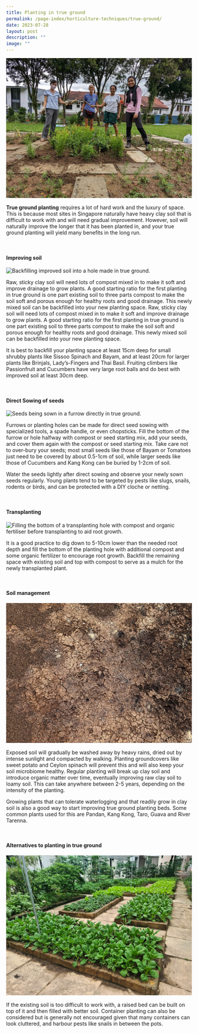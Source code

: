 ```yaml
---
title: Planting in true ground
permalink: /page-index/horticulture-techniques/true-ground/
date: 2023-07-28
layout: post
description: ""
image: ""
---
```

<section>
	<img title="Gardeners with freshly transplanted plants in true ground. Photo by Jacqueline Chua." src="/images/Garden%20design/JalanKayu_JacChua.jpg">
	<p><b>True ground planting</b> requires a lot of hard work and the luxury of space. This is because most sites in Singapore naturally have heavy clay soil that is difficult to work with and will need gradual improvement. However, soil will naturally improve the longer that it has been planted in, and your true ground planting will yield many benefits in the long run.</p>
	<br>
</section>

<section>
	<h4>Improving soil</h4>
	<img title="Backfilling improved soil into a hole made in true ground." src="">
	<p>Raw, sticky clay soil will need lots of compost mixed in to make it soft and improve drainage to grow plants. A good starting ratio for the first planting in true ground is one part existing soil to three parts compost to make the soil soft and porous enough for healthy roots and good drainage. This newly mixed soil can be backfilled into your new planting space. Raw, sticky clay soil will need lots of compost mixed in to make it soft and improve drainage to grow plants. A good starting ratio for the first planting in true ground is one part existing soil to three parts compost to make the soil soft and porous enough for healthy roots and good drainage. This newly mixed soil can be backfilled into your new planting space.</p>
	<p>It is best to backfill your planting space at least 15cm deep for small shrubby plants like Sissoo Spinach and Bayam, and at least 20cm for larger plants like Brinjals, Lady’s-Fingers and Thai Basil. Fruiting climbers like Passionfruit and Cucumbers have very large root balls and do best with improved soil at least 30cm deep.</p>
	<br>
</section>

<section>
	<h4>Direct Sowing of seeds</h4>
	<img title="Seeds being sown in a furrow directly in true ground." src="">
	<p>Furrows or planting holes can be made for direct seed sowing with specialized tools, a spade handle, or even chopsticks. Fill the bottom of the furrow or hole halfway with compost or seed starting mix, add your seeds, and cover them again with the compost or seed starting mix. Take care not to over-bury your seeds; most small seeds like those of Bayam or Tomatoes just need to be covered by about 0.5-1cm of soil, while larger seeds like those of Cucumbers and Kang Kong can be buried by 1-2cm of soil.</p>
	<p>Water the seeds lightly after direct sowing and observe your newly sown seeds regularly. Young plants tend to be targeted by pests like slugs, snails, rodents or birds, and can be protected with a DIY cloche or netting.</p>
	<br>
</section>

<section>
	<h4>Transplanting</h4>
	<img title="Filling the bottom of a transplanting hole with compost and organic fertiliser before transplanting to aid root growth." src="">
	<p>It is a good practice to dig down to 5-10cm lower than the needed root depth and fill the bottom of the planting hole with additional compost and some organic fertilizer to encourage root growth. Backfill the remaining space with existing soil and top with compost to serve as a mulch for the newly transplanted plant.</p>
	<br>
</section>

<section>
	<h4>Soil management</h4>
	<img title="Exposed soil that is hard, compacted and dry. Photo by Jacqueline Chua." src="/images/Horti%20techniques/DryGround_Jacchua.jpg">
	<p>Exposed soil will gradually be washed away by heavy rains, dried out by intense sunlight and compacted by walking. Planting groundcovers like sweet potato and Ceylon spinach will prevent this and will also keep your soil microbiome healthy. Regular planting will break up clay soil and introduce organic matter over time, eventually improving raw clay soil to loamy soil. This can take anywhere between 2-5 years, depending on the intensity of the planting.</p>
	<p>Growing plants that can tolerate waterlogging and that readily grow in clay soil is also a good way to start improving true ground planting beds. Some common plants used for this are Pandan, Kang Kong, Taro, Guava and River Tarenna.</p>
	<br>
</section>

<section>
	<h4>Alternatives to planting in true ground</h4>
	<img title="Raised beds growing vegetables. Photo by Jacqueline Chua." src="/images/Hardscapes/PlanterBed%20(15).jpg">
	<p>If the existing soil is too difficult to work with, a raised bed can be built on top of it and then filled with better soil. Container planting can also be considered but is generally not encouraged given that many containers can look cluttered, and harbour pests like snails in between the pots.</p>
	<br>
</section>